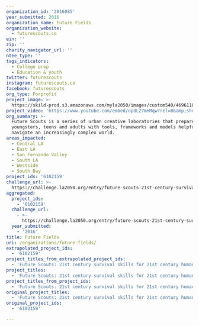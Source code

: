 ```yaml
---
organization_id: '2016085'
year_submitted: 2016
organization_name: Future Fields
organization_website:
  - futurescouts.co
ein: ''
zip: ''
charity_navigator_url: ''
ntee_type: ''
tags_indicators:
  - College prep
  - Education & youth
twitter: futurescouts
instagram: futurescouts.co
facebook: futurescouts
org_type: Forprofit
project_image: >-
  https://skild-prod.s3.amazonaws.com/myla2050/images/custom540/4696118255741-team90.png
project_video: 'https://www.youtube.com/embed/opdLZ7mHMqw?rel=0&amp;showinfo=0'
org_summary: >-
  Future Scouts is a series of urban creative laboratories that prepare
  youngsters, teens and adults with tools, frameworks and models helpful to
  navigate an increasingly complex world.
areas_impacted:
  - Central LA
  - East LA
  - San Fernando Valley
  - South LA
  - Westside
  - South Bay
project_ids: '6102159'
challenge_url: >-
  https://challenge.la2050.org/entry/future-scouts-21st-century-survival-skills-for-21st-century-humans
aggregated:
  project_ids:
    - '6102159'
  challenge_url:
    - >-
      https://challenge.la2050.org/entry/future-scouts-21st-century-survival-skills-for-21st-century-humans
  year_submitted:
    - '2016'
title: Future Fields
uri: /organizations/future-fields/
extrapolated_project_ids:
  - '6102159'
project_titles_from_extrapolated_project_ids:
  - 'Future Scouts: 21st century survival skills for 21st century humans'
project_titles:
  - 'Future Scouts: 21st century survival skills for 21st century humans'
project_titles_from_project_ids:
  - 'Future Scouts: 21st century survival skills for 21st century humans'
original_project_titles:
  - 'Future Scouts: 21st century survival skills for 21st century humans'
original_project_ids:
  - '6102159'

---
```

